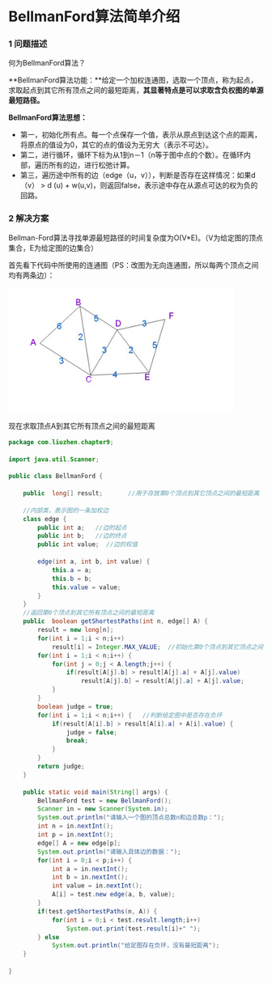 # BellmanFord算法简单介绍

### 1 问题描述

何为BellmanFord算法？

**BellmanFord算法功能：**给定一个加权连通图，选取一个顶点，称为起点，求取起点到其它所有顶点之间的最短距离，**其显著特点是可以求取含负权图的单源最短路径。**

**BellmanFord算法思想：**

* 第一，初始化所有点。每一个点保存一个值，表示从原点到达这个点的距离，将原点的值设为0，其它的点的值设为无穷大（表示不可达）。
* 第二，进行循环，循环下标为从1到n－1（n等于图中点的个数）。在循环内部，遍历所有的边，进行松弛计算。
* 第三，遍历途中所有的边（edge（u，v）），判断是否存在这样情况：如果d（v） > d (u) + w(u,v)，则返回false，表示途中存在从源点可达的权为负的回路。

### 2 解决方案

Bellman-Ford算法寻找单源最短路径的时间复杂度为O(V*E)。（V为给定图的顶点集合，E为给定图的边集合）

首先看下代码中所使用的连通图（PS：改图为无向连通图，所以每两个顶点之间均有两条边）：

![img](./images/BellmanFord算法/1.jpg)

现在求取顶点A到其它所有顶点之间的最短距离

```java
package com.liuzhen.chapter9;

import java.util.Scanner;

public class BellmanFord {
    
    public  long[] result;       //用于存放第0个顶点到其它顶点之间的最短距离
    
    //内部类，表示图的一条加权边
    class edge {
        public int a;   //边的起点
        public int b;   //边的终点
        public int value;  //边的权值
        
        edge(int a, int b, int value) {
            this.a = a;
            this.b = b;
            this.value = value;
        }
    }
    //返回第0个顶点到其它所有顶点之间的最短距离
    public  boolean getShortestPaths(int n, edge[] A) {
        result = new long[n];
        for(int i = 1;i < n;i++)
            result[i] = Integer.MAX_VALUE;  //初始化第0个顶点到其它顶点之间的距离为无穷大，此处用Integer型最大值表示
        for(int i = 1;i < n;i++) {
            for(int j = 0;j < A.length;j++) {
                if(result[A[j].b] > result[A[j].a] + A[j].value)
                    result[A[j].b] = result[A[j].a] + A[j].value;
            }
        }
        boolean judge = true;
        for(int i = 1;i < n;i++) {   //判断给定图中是否存在负环
            if(result[A[i].b] > result[A[i].a] + A[i].value) {
                judge = false;
                break;
            }
        }
        return judge;
    }
    
    public static void main(String[] args) {
        BellmanFord test = new BellmanFord();
        Scanner in = new Scanner(System.in);
        System.out.println("请输入一个图的顶点总数n和边总数p：");
        int n = in.nextInt();
        int p = in.nextInt();
        edge[] A = new edge[p];
        System.out.println("请输入具体边的数据：");
        for(int i = 0;i < p;i++) {
            int a = in.nextInt();
            int b = in.nextInt();
            int value = in.nextInt();
            A[i] = test.new edge(a, b, value);
        }
        if(test.getShortestPaths(n, A)) {
            for(int i = 0;i < test.result.length;i++)
                System.out.print(test.result[i]+" ");
        } else
            System.out.println("给定图存在负环，没有最短距离");
    }
    
}
```


